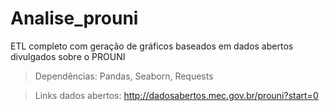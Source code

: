 # Analise_prouni
ETL completo com geração de gráficos baseados em dados abertos divulgados sobre o PROUNI

> Dependências: Pandas, Seaborn, Requests

> Links dados abertos: http://dadosabertos.mec.gov.br/prouni?start=0
